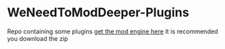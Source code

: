 # WeNeedToModDeeper-Plugins
Repo containing some plugins
[get the mod engine here](https://github.com/NateKomodo/WeNeedToModDeeper-installer/releases/latest)
It is recommended you download the zip

